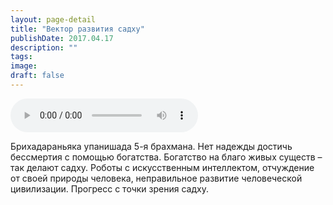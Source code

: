 ```yaml
---
layout: page-detail
title: "Вектор развития садху"
publishDate: 2017.04.17
description: ""
tags:
image:
draft: false
---
```


<audio title="2017.04.17 - Вектор развития садху.mp3" src="/upload/iblock/882/882db48c1c551a7e8fbae423dd34cafb.mp3" controls=""></audio>

 Брихадараньяка упанишада 5-я брахмана. Нет надежды достичь бессмертия с помощью богатства. Богатство на благо живых существ – так делают садху. Роботы с искусственным интеллектом, отчуждение от своей природы человека, неправильное развитие человеческой цивилизации. Прогресс с точки зрения садху. 

  
